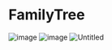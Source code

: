 # FamilyTree
![image](https://github.com/user-attachments/assets/2c8d761a-a9eb-4246-95b0-0c900a2ae188)
![image](https://github.com/user-attachments/assets/108ef091-cc3d-460a-a684-cb9c0bb85555)
![Untitled](https://github.com/user-attachments/assets/3ff52e51-ea23-4bc8-98fe-c205b9045a85)

